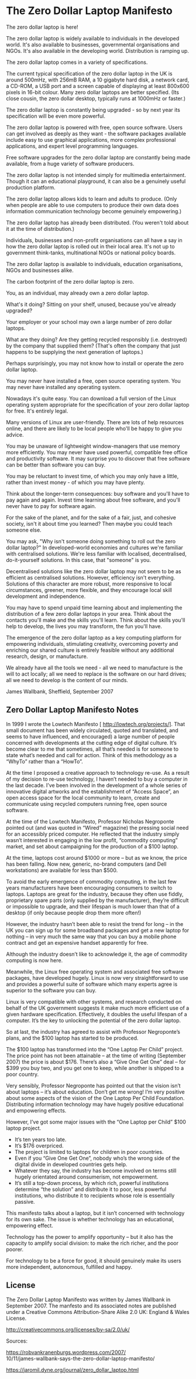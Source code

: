 # The Zero Dollar Laptop Manifesto


The zero dollar laptop is here!

The zero dollar laptop is widely available to individuals in the developed world. It's also available to businesses, governmental organisations and NGOs. It's also available in the developing world. Distribution is ramping up.

The zero dollar laptop comes in a variety of specifications.

The current typical specification of the zero dollar laptop in the UK is around 500mHz, with 256mB RAM, a 10 gigabyte hard disk, a network card, a CD-ROM, a USB port and a screen capable of displaying at least 800x600 pixels in 16-bit colour. Many zero dollar laptops are better specified. (Its close cousin, the zero dollar desktop, typically runs at 1000mHz or faster.)

The zero dollar laptop is constantly being upgraded - so by next year its specification will be even more powerful.

The zero dollar laptop is powered with free, open source software. Users can get involved as deeply as they want - the software packages available include easy to use graphical applications, more complex professional applications, and expert level programming languages.

Free software upgrades for the zero dollar laptop are constantly being made available, from a huge variety of software producers.

The zero dollar laptop is not intended simply for multimedia entertainment. Though it can an educational playground, it can also be a genuinely useful production platform.

The zero dollar laptop allows kids to learn and adults to produce. (Only when people are able to use computers to produce their own data does information communication technology become genuinely empowering.)

The zero dollar laptop has already been distributed. (You weren't told about it at the time of distribution.)

Individuals, businesses and non-profit organisations can all have a say in how the zero dollar laptop is rolled out in their local area. It's not up to government think-tanks, multinational NGOs or national policy boards.

The zero dollar laptop is available to individuals, education organisations, NGOs and businesses alike.

The carbon footprint of the zero dollar laptop is zero.

You, as an individual, may already own a zero dollar laptop.

What's it doing? Sitting on your shelf, unused, because you've already upgraded?

Your employer or your school may own a large number of zero dollar laptops.

What are they doing? Are they getting recycled responsibly (i.e. destroyed) by the company that supplied them? (That's often the company that just happens to be supplying the next generation of laptops.)

Perhaps surprisingly, you may not know how to install or operate the zero dollar laptop.

You may never have installed a free, open source operating system. You may never have installed any operating system.

Nowadays it's quite easy. You can download a full version of the Linux operating system appropriate for the specification of your zero dollar laptop for free. It's entirely legal.

Many versions of Linux are user-friendly. There are lots of help resources online, and there are likely to be local people who'll be happy to give you advice.

You may be unaware of lightweight window-managers that use memory more efficiently. You may never have used powerful, compatible free office and productivity software. It may surprise you to discover that free software can be better than software you can buy.

You may be reluctant to invest time, of which you may only have a little, rather than invest money - of which you may have plenty.

Think about the longer-term consequences: buy software and you'll have to pay again and again. Invest time learning about free software, and you'll never have to pay for software again.

For the sake of the planet, and for the sake of a fair, just, and cohesive society, isn't it about time you learned? Then maybe you could teach someone else.

You may ask, "Why isn't someone doing something to roll out the zero dollar laptop?" In developed-world economies and cultures we're familiar with centralised solutions. We're less familiar with localised, decentralised, do-it-yourself solutions. In this case, that "someone" is you.

Decentralised solutions like the zero dollar laptop may not seem to be as efficient as centralised solutions. However, efficiency isn't everything. Solutions of this character are more robust, more responsive to local circumstances, greener, more flexible, and they encourage local skill development and independence.

You may have to spend unpaid time learning about and implementing the distribution of a few zero dollar laptops in your area. Think about the contacts you'll make and the skills you'll learn. Think about the skills you'll help to develop, the lives you may transform, the fun you'll have.

The emergence of the zero dollar laptop as a key computing platform for empowering individuals, stimulating creativity, overcoming poverty and enriching our shared culture is entirely feasible without any additional research, design, or manufacture.

We already have all the tools we need - all we need to manufacture is the will to act locally; all we need to replace is the software on our hard drives; all we need to develop is the content of our minds.

James Wallbank, Sheffield, September 2007

## Zero Dollar Laptop Manifesto Notes

In 1999 I wrote the Lowtech Manifesto [
http://lowtech.org/projects/]. That small document has been widely circulated, quoted and translated, and seems to have influenced, and encouraged) a large number of people concerned with developments at the cutting edge of digital culture. It’s become clear to me that sometimes, all that’s needed is for someone to state what’s needed and call for action. Think of this methodology as a “WhyTo” rather than a “HowTo”.

At the time I proposed a creative approach to technology re-use. As a result of my decision to re-use technology, I haven’t needed to buy a computer in the last decade. I’ve been involved in the development of a whole series of innovative digital artworks and the establishment of “Access Space”, an open access space for the local community to learn, create and communicate using recycled computers running free, open source software.

At the time of the Lowtech Manifesto, Professor Nicholas Negroponte pointed out (and was quoted in “Wired” magazine) the pressing social need for an accessibly priced computer. He reflected that the industry simply wasn’t interested in engaging in the low profit, “commodity computing” market, and set about campaigning for the production of a $100 laptop.

At the time, laptops cost around $1000 or more – but as we know, the price has been falling. Now new, generic, no-brand computers (and Dell workstations) are available for less than $500.

To avoid the early emergence of commodity computing, in the last few years manufacturers have been encouraging consumers to switch to laptops. Laptops are great for the industry, because they often use fiddly, proprietary spare parts (only supplied by the manufacturer), they’re difficult or impossible to upgrade, and their lifespan is much lower than that of a desktop (if only because people drop them more often!)

However, the industry hasn’t been able to resist the trend for long – in the UK you can sign up for some broadband packages and get a new laptop for nothing – in very much the same way that you can buy a mobile phone contract and get an expensive handset apparently for free.

Although the industry doesn’t like to acknowledge it, the age of commodity computing is now here.

Meanwhile, the Linux free operating system and associated free software packages, have developed hugely. Linux is now very straightforward to use and provides a powerful suite of software which many experts agree is superior to the software you can buy.

Linux is very compatible with other systems, and research conducted on behalf of the UK government suggests it make much more efficient use of a given hardware specification. Effectively, it doubles the useful lifespan of a computer. It’s the key to unlocking the potential of the zero dollar laptop.

So at last, the industry has agreed to assist with Professor Negroponte’s plans, and the $100 laptop has started to be produced.

The $100 laptop has transformed into the “One Laptop Per Child” project. The price point has not been attainable – at the time of writing (September 2007) the price is about $176. There’s also a “Give One Get One” deal – for $399 you buy two, and you get one to keep, while another is shipped to a poor country.

Very sensibly, Professor Negroponte has pointed out that the vision isn’t about laptops – it’s about education. Don’t get me wrong! I’m very positive about some aspects of the vision of the One Laptop Per Child Foundation. Distributing information technology may have hugely positive educational and empowering effects.

However, I’ve got some major issues with the “One Laptop per Child” $100 laptop project.

* It’s ten years too late.
* It’s $176 overpriced.
* The project is limited to laptops for children in poor countries.
* Even if you “Give One Get One”, nobody who’s the wrong side of the digital divide in developed countries gets help.
* Whatever they say, the industry has become involved on terms still hugely orientated around consumerism, not empowerment.
* It’s still a top-down process, by which rich, powerful institutions determine “the solution” and distribute it to poor, less powerful institutions, who distribute it to recipients whose role is essentially passive.

This manifesto talks about a laptop, but it isn’t concerned with technology for its own sake. The issue is whether technology has an educational, empowering effect.

Technology has the power to amplify opportunity – but it also has the capacity to amplify social division: to make the rich richer, and the poor poorer.

For technology to be a force for good, it should genuinely make its users more independent, autonomous, fulfilled and happy.

## License

The Zero Dollar Laptop Manifesto was written by James Wallbank in September 2007. The manfesto and its associated notes are published under a Creative Commons Attribution-Share Alike 2.0 UK: England & Wales License. 

http://creativecommons.org/licenses/by-sa/2.0/uk/


Sources:   

https://robvankranenburgs.wordpress.com/2007/    
10/11/james-wallbank-says-the-zero-dollar-laptop-manifesto/

https://jaromil.dyne.org/journal/zero_dollar_laptop.html